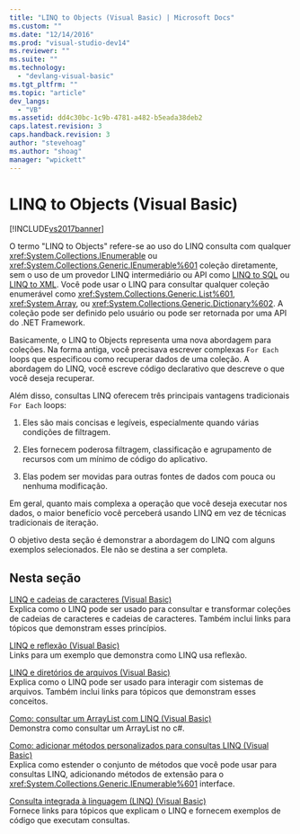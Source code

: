 ```yaml
---
title: "LINQ to Objects (Visual Basic) | Microsoft Docs"
ms.custom: ""
ms.date: "12/14/2016"
ms.prod: "visual-studio-dev14"
ms.reviewer: ""
ms.suite: ""
ms.technology: 
  - "devlang-visual-basic"
ms.tgt_pltfrm: ""
ms.topic: "article"
dev_langs: 
  - "VB"
ms.assetid: dd4c30bc-1c9b-4781-a482-b5eada38deb2
caps.latest.revision: 3
caps.handback.revision: 3
author: "stevehoag"
ms.author: "shoag"
manager: "wpickett"
---
```

# LINQ to Objects (Visual Basic)
[!INCLUDE[vs2017banner](../../../../csharp/includes/vs2017banner.md)]

O termo "LINQ to Objects" refere\-se ao uso do LINQ consulta com qualquer <xref:System.Collections.IEnumerable> ou <xref:System.Collections.Generic.IEnumerable%601> coleção diretamente, sem o uso de um provedor LINQ intermediário ou API como [LINQ to SQL](../Topic/LINQ%20to%20SQL.md) ou [LINQ to XML](../../../../visual-basic/programming-guide/concepts/linq/linq-to-xml.md). Você pode usar o LINQ para consultar qualquer coleção enumerável como <xref:System.Collections.Generic.List%601>, <xref:System.Array>, ou <xref:System.Collections.Generic.Dictionary%602>. A coleção pode ser definido pelo usuário ou pode ser retornada por uma API do .NET Framework.  
  
 Basicamente, o LINQ to Objects representa uma nova abordagem para coleções. Na forma antiga, você precisava escrever complexas `For Each` loops que especificou como recuperar dados de uma coleção. A abordagem do LINQ, você escreve código declarativo que descreve o que você deseja recuperar.  
  
 Além disso, consultas LINQ oferecem três principais vantagens tradicionais `For Each` loops:  
  
1.  Eles são mais concisas e legíveis, especialmente quando várias condições de filtragem.  
  
2.  Eles fornecem poderosa filtragem, classificação e agrupamento de recursos com um mínimo de código do aplicativo.  
  
3.  Elas podem ser movidas para outras fontes de dados com pouca ou nenhuma modificação.  
  
 Em geral, quanto mais complexa a operação que você deseja executar nos dados, o maior benefício você perceberá usando LINQ em vez de técnicas tradicionais de iteração.  
  
 O objetivo desta seção é demonstrar a abordagem do LINQ com alguns exemplos selecionados. Ele não se destina a ser completa.  
  
## Nesta seção  
 [LINQ e cadeias de caracteres \(Visual Basic\)](../../../../visual-basic/programming-guide/concepts/linq/linq-and-strings.md)  
 Explica como o LINQ pode ser usado para consultar e transformar coleções de cadeias de caracteres e cadeias de caracteres. Também inclui links para tópicos que demonstram esses princípios.  
  
 [LINQ e reflexão \(Visual Basic\)](../../../../visual-basic/programming-guide/concepts/linq/linq-and-reflection.md)  
 Links para um exemplo que demonstra como LINQ usa reflexão.  
  
 [LINQ e diretórios de arquivos \(Visual Basic\)](../../../../visual-basic/programming-guide/concepts/linq/linq-and-file-directories.md)  
 Explica como o LINQ pode ser usado para interagir com sistemas de arquivos. Também inclui links para tópicos que demonstram esses conceitos.  
  
 [Como: consultar um ArrayList com LINQ \(Visual Basic\)](../Topic/How%20to:%20Query%20an%20ArrayList%20with%20LINQ%20\(Visual%20Basic\).md)  
 Demonstra como consultar um ArrayList no c\#.  
  
 [Como: adicionar métodos personalizados para consultas LINQ \(Visual Basic\)](../Topic/How%20to:%20Add%20Custom%20Methods%20for%20LINQ%20Queries%20\(Visual%20Basic\).md)  
 Explica como estender o conjunto de métodos que você pode usar para consultas LINQ, adicionando métodos de extensão para o <xref:System.Collections.Generic.IEnumerable%601> interface.  
  
 [Consulta integrada à linguagem \(LINQ\) \(Visual Basic\)](../../../../visual-basic/programming-guide/concepts/linq/index.md)  
 Fornece links para tópicos que explicam o LINQ e fornecem exemplos de código que executam consultas.